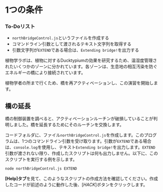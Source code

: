 # 1つの条件

<div class="aside">
<h3>To-Doリスト</h3>
<ul>
  <li><code>northBridgeControl.js</code>というファイルを作成する</li>
  <li>コマンドライン引数として渡されるテキスト文字列を取得する</li>
  <li>引数文字列が<code>EXTEND</code>である場合は、<code>Extending bridge!</code>を出力する</li>
</ul>
</div>
植物学ラボは、植物に対するDucktypiumの効果を研究するため、温湿度管理されたいくつかのゾーンに分かれています。各ゾーンは、生息地の相互汚染を防ぐエネルギーの橋により接続されています。

植物学者の所まで行くため、橋を再アクティベーションし、この演習を開始します。

## 橋の延長

橋の制御装置を調べると、アクティベーションルーチンが破損していることが判明しました。橋を延長するためにそのルーチンを交換します。

コードフォルダに、ファイル`northBridgeControl.js`を作成します。このプログラムは、1つのコマンドライン引数を受け取ります。引数が`EXTEND`である場合は、`console.log`を使用し、テキスト`Extending bridge!`を出力します。`EXTEND`引数が渡されない限り、作成したスクリプトは何も出力しません。以下に、このスクリプトを実行する例を示します。

```bash
node northBridgeControl.js EXTEND
```

**[Help]タブ**を見て、このようなスクリプトの作成方法を確認してください。作成したコードが前述のように動作した後、[*HACK*]ボタンをクリックします。